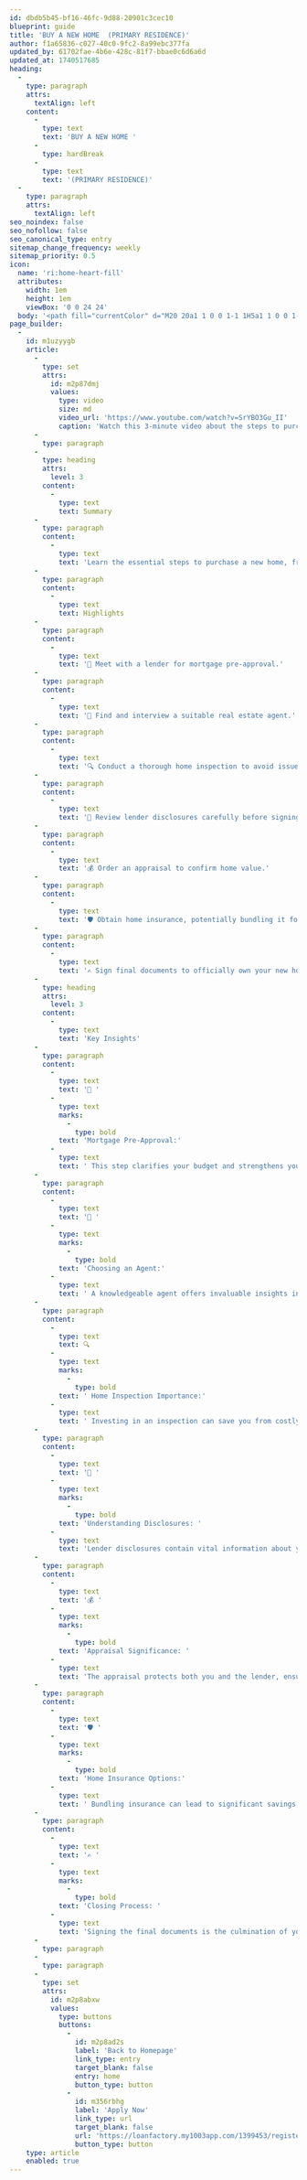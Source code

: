 ```yaml
---
id: dbdb5b45-bf16-46fc-9d88-20901c3cec10
blueprint: guide
title: 'BUY A NEW HOME  (PRIMARY RESIDENCE)'
author: f1a65836-c027-40c0-9fc2-8a99ebc377fa
updated_by: 61702fae-4b6e-428c-81f7-bbae0c6d6a6d
updated_at: 1740517685
heading:
  -
    type: paragraph
    attrs:
      textAlign: left
    content:
      -
        type: text
        text: 'BUY A NEW HOME '
      -
        type: hardBreak
      -
        type: text
        text: '(PRIMARY RESIDENCE)'
  -
    type: paragraph
    attrs:
      textAlign: left
seo_noindex: false
seo_nofollow: false
seo_canonical_type: entry
sitemap_change_frequency: weekly
sitemap_priority: 0.5
icon:
  name: 'ri:home-heart-fill'
  attributes:
    width: 1em
    height: 1em
    viewBox: '0 0 24 24'
  body: '<path fill="currentColor" d="M20 20a1 1 0 0 1-1 1H5a1 1 0 0 1-1-1v-9H1l10.327-9.388a1 1 0 0 1 1.346 0L23 11h-3zm-8-3l3.359-3.359a2.25 2.25 0 0 0-3.182-3.182l-.177.177l-.177-.177a2.25 2.25 0 0 0-3.182 3.182z"/>'
page_builder:
  -
    id: m1uzyygb
    article:
      -
        type: set
        attrs:
          id: m2p87dmj
          values:
            type: video
            size: md
            video_url: 'https://www.youtube.com/watch?v=SrYBO3Gu_II'
            caption: 'Watch this 3-minute video about the steps to purchase a new home.'
      -
        type: paragraph
      -
        type: heading
        attrs:
          level: 3
        content:
          -
            type: text
            text: Summary
      -
        type: paragraph
        content:
          -
            type: text
            text: 'Learn the essential steps to purchase a new home, from mortgage pre-approval to finalizing the purchase.'
      -
        type: paragraph
        content:
          -
            type: text
            text: Highlights
      -
        type: paragraph
        content:
          -
            type: text
            text: '🏦 Meet with a lender for mortgage pre-approval.'
      -
        type: paragraph
        content:
          -
            type: text
            text: '🏡 Find and interview a suitable real estate agent.'
      -
        type: paragraph
        content:
          -
            type: text
            text: '🔍 Conduct a thorough home inspection to avoid issues.'
      -
        type: paragraph
        content:
          -
            type: text
            text: '📄 Review lender disclosures carefully before signing.'
      -
        type: paragraph
        content:
          -
            type: text
            text: '💰 Order an appraisal to confirm home value.'
      -
        type: paragraph
        content:
          -
            type: text
            text: '🛡️ Obtain home insurance, potentially bundling it for discounts.'
      -
        type: paragraph
        content:
          -
            type: text
            text: '✍️ Sign final documents to officially own your new home.'
      -
        type: heading
        attrs:
          level: 3
        content:
          -
            type: text
            text: 'Key Insights'
      -
        type: paragraph
        content:
          -
            type: text
            text: '🏦 '
          -
            type: text
            marks:
              -
                type: bold
            text: 'Mortgage Pre-Approval:'
          -
            type: text
            text: ' This step clarifies your budget and strengthens your position as a buyer. It’s crucial for serious negotiations.'
      -
        type: paragraph
        content:
          -
            type: text
            text: '🏡 '
          -
            type: text
            marks:
              -
                type: bold
            text: 'Choosing an Agent:'
          -
            type: text
            text: ' A knowledgeable agent offers invaluable insights into the local market, helping you find the best properties that fit your needs.'
      -
        type: paragraph
        content:
          -
            type: text
            text: 🔍
          -
            type: text
            marks:
              -
                type: bold
            text: ' Home Inspection Importance:'
          -
            type: text
            text: ' Investing in an inspection can save you from costly repairs later, ensuring you’re aware of any potential issues upfront.'
      -
        type: paragraph
        content:
          -
            type: text
            text: '📄 '
          -
            type: text
            marks:
              -
                type: bold
            text: 'Understanding Disclosures: '
          -
            type: text
            text: 'Lender disclosures contain vital information about your loan terms. Reviewing them carefully is essential to avoid surprises.'
      -
        type: paragraph
        content:
          -
            type: text
            text: '💰 '
          -
            type: text
            marks:
              -
                type: bold
            text: 'Appraisal Significance: '
          -
            type: text
            text: 'The appraisal protects both you and the lender, ensuring you are paying a fair price based on the home’s market value.'
      -
        type: paragraph
        content:
          -
            type: text
            text: '🛡️ '
          -
            type: text
            marks:
              -
                type: bold
            text: 'Home Insurance Options:'
          -
            type: text
            text: ' Bundling insurance can lead to significant savings, making it an important consideration for new homeowners.'
      -
        type: paragraph
        content:
          -
            type: text
            text: '✍️ '
          -
            type: text
            marks:
              -
                type: bold
            text: 'Closing Process: '
          -
            type: text
            text: 'Signing the final documents is the culmination of your home-buying journey, marking the moment you officially own your new home.'
      -
        type: paragraph
      -
        type: paragraph
      -
        type: set
        attrs:
          id: m2p8abxw
          values:
            type: buttons
            buttons:
              -
                id: m2p8ad2s
                label: 'Back to Homepage'
                link_type: entry
                target_blank: false
                entry: home
                button_type: button
              -
                id: m356rbhg
                label: 'Apply Now'
                link_type: url
                target_blank: false
                url: 'https://loanfactory.my1003app.com/1399453/register'
                button_type: button
    type: article
    enabled: true
---
```

